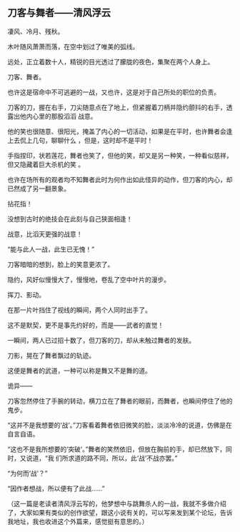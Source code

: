 ## 刀客与舞者——清风浮云


凄风、冷月、残秋。

木叶随风萧萧而落，在空中划过了唯美的弧线。

远处，正立着数十人，精锐的目光透过了朦胧的夜色，集聚在两个人身上。

刀客、舞者。

也许这是宿命中不可逃避的一战，又也许，这是对于自己所处的职位的负责。

刀客的刀，握在右手，刀尖随意点在了地上，但紧握着刀柄并隐约颤抖的右手，透露出他内心里的那股滔滔 战意。

他的笑也很随意、很阳光，掩盖了内心的一切活动，如果是在平时，也许舞者会逢上去侃上几句，聊聊什么 ，但是，这时却不是平时！

手指捏印，状若莲花，舞者也笑了，但他的笑，却又是另一种笑，一种看似慈祥，但又隐藏着巨大杀机的笑 。

也许在场所有的观者均不知舞者此时为何作出如此怪异的动作，但刀客的内心，却已然成了另一翻景象。

拈花指！

没想到古时的绝技会在此刻与自己狭面相逢！

战意，比滔天更强的战意！

“能与此人一战，此生已无愧！”

刀客暗暗的想到，脸上的笑意更浓了。

隐约，风好似慢慢大了，慢慢地，卷乱了空中叶片的漫步。

挥刀、影动。

在那一片叶挡住了视线的瞬间，两个人同时出手了。

这不是默契，更不是事先约好的，而是——武者的直觉！

一瞬间，两人已过招十数了，但刀客的刀，却从未触过舞者的发肤。

刀影，晃在了舞者飘过的轨迹。

这便是舞者的武道，一种可以称是舞又不是舞的道。

诡异——

刀客忽然停住了手腕的转动，横刀立在了舞者的眼前，而舞者，也瞬间停住了他的鬼步。

“这并不是我想要的‘战’。”刀客看着舞者依旧微笑的脸，淡淡冷冷的说道，仿佛是在自言自语。

“这也不是我所想要的‘突破’。”舞者的笑然依旧，但放在胸前的手，却已然放下，同时，又说道，“我 们所求道的路不同，所以，此‘战’不战亦罢。”

“为何而‘战’？”

“因作者想战，所以便有了此战……”



（这一篇是老读者清风浮云写的，他梦想中与跳舞杀人的一战，我就不多做介绍了，大家如果有类似的创作欲望，跟这小说有关的，可以写来发到某个论坛，告诉我地址，我也收进这个外篇来，感觉挺有意思的。）





